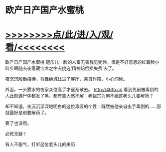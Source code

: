 # 欧产日产国产水蜜桃

# <a href="https://github.com/aihcr/keda/issues/1">>>>>>>>>点/此/进/入/观/看/<<<<<<<<</a>

欧产日产国产水蜜桃
楚乐儿一脸的人畜无害我见犹怜，很是不好意思的红着脸小碎步跟随去夜家藏宝库之中去挑选‘精神赔偿损失费’去了。

夜沉沉殷勤招待。将舞绝城让进了客厅，亲自作陪，小心伺候。

外面，一头雾水的夜家众位高手才逐渐散去。
http://46fb.cn
看到先前被毒倒的人此刻连尸体都发了黑，都有些大惑不解：老祖宗为何不跟这老头儿要解药？

却不知道。夜沉沉深深地明白的这位毒医的个性：既然被他亲自出手毒倒的……那就最好是别要解药了。

要了也没用。

必死无疑！

有人不服气，打听这位老头儿的来历
